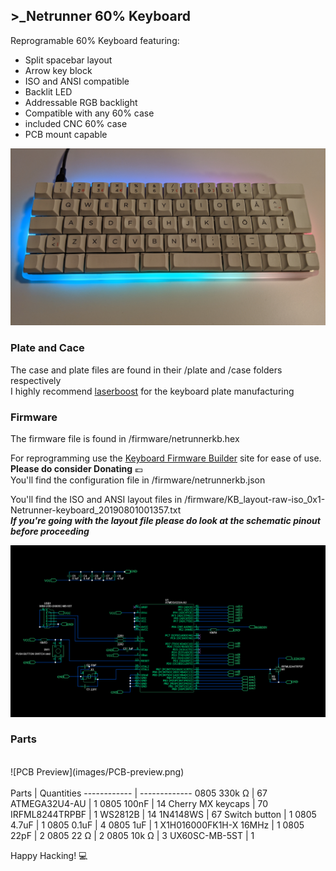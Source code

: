 ## >_Netrunner 60% Keyboard

Reprogramable 60% Keyboard featuring:
* Split spacebar layout
* Arrow key block
* ISO and ANSI compatible
* Backlit LED
* Addressable RGB backlight
* Compatible with any 60% case
* included CNC 60% case
* PCB mount capable


![Final product Preview](images/netrunnerkb.jpg)<br />


### Plate and Cace

The case and plate files are found in their /plate and /case folders respectively <br />
I highly recommend [laserboost](https://www.laserboost.com/keyboards) for the keyboard plate manufacturing<br />

### Firmware

The firmware file is found in /firmware/netrunnerkb.hex<br />

For reprogramming use the [Keyboard Firmware Builder](https://kbfirmware.com/) site for ease of use. **Please do consider Donating** :euro: <br />
You'll find the configuration file in /firmware/netrunnerkb.json<br />

You'll find the ISO and ANSI layout files in /firmware/KB_layout-raw-iso_0x1-Netrunner-keyboard_20190801001357.txt<br />
_**If you're going with the layout file please do look at the schematic pinout before proceeding**_<br />

![Schamatic Preview](images/Schamatic-preview.png)<br />

### Parts <br />
<br />
![PCB Preview](images/PCB-preview.png)<br />
<br />
Parts | Quantities
------------ | -------------
0805 330k Ω | 67
ATMEGA32U4-AU | 1
0805 100nF | 14
Cherry MX keycaps | 70
IRFML8244TRPBF | 1
WS2812B | 14
1N4148WS | 67
Switch button | 1
0805 4.7uF | 1
0805 0.1uF | 4
0805 1uF | 1
X1H016000FK1H-X 16MHz | 1
0805 22pF | 2
0805 22 Ω | 2
0805 10k Ω | 3
UX60SC-MB-5ST | 1


 Happy Hacking! 💻
